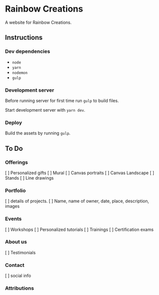 # Rainbow Creations

A website for Rainbow Creations.

## Instructions

### Dev dependencies

- `node`
- `yarn`
- `nodemon`
- `gulp`

### Development server

Before running server for first time run `gulp` to build files.

Start development server with `yarn dev`.

### Deploy

Build the assets by running `gulp`.

## To Do

### Offerings

[ ] Personalized gifts
[ ] Mural
[ ] Canvas portraits
[ ] Canvas Landscape
[ ] Stands
[ ] Line drawings

### Portfolio

[ ] details of projects.
[ ] Name, name of owner, date, place, description, images

### Events

[ ] Workshops
[ ] Personalized tutorials
[ ] Trainings
[ ] Certification exams

### About us

[ ] Testimonials

### Contact

[ ] social info

### Attributions
